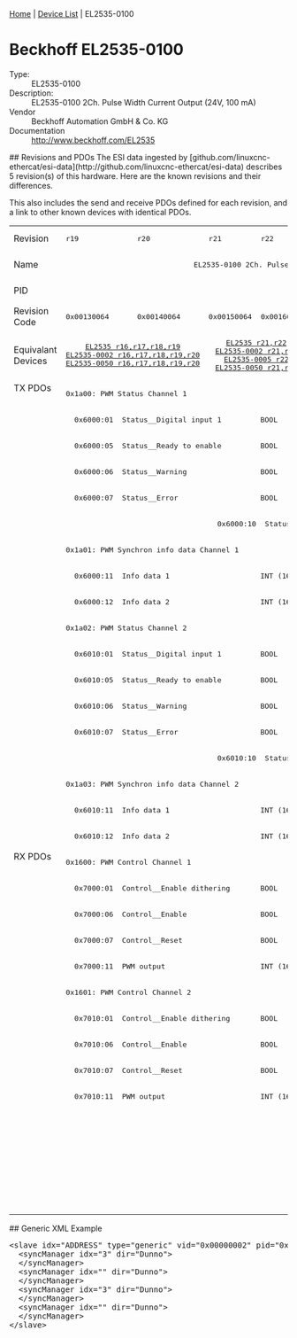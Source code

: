 <div class="nav"><a href="/esi-data">Home</a> | <a href="/esi-data/devices">Device List</a> | EL2535-0100</div>

#  Beckhoff EL2535-0100

<dl>
  <dt>Type:</dt><dd>EL2535-0100</dd>
  <dt>Description:</dt><dd>EL2535-0100 2Ch. Pulse Width Current Output (24V, 100 mA)</dd>
  <dt>Vendor</dt><dd>Beckhoff Automation GmbH & Co. KG</dd>
  <dt>Documentation</dt><dd><a href="http://www.beckhoff.com/EL2535">http://www.beckhoff.com/EL2535</a></dd>
</dl>
## Revisions and PDOs
The ESI data ingested by [github.com/linuxcnc-ethercat/esi-data](http://github.com/linuxcnc-ethercat/esi-data) describes 5 revision(s) of this hardware.  Here are the known revisions and their differences.

This also includes the send and receive PDOs defined for each revision, and a link to other known devices with identical PDOs.

<table>
<tr >
<td class="first">Revision</td>
<td ><pre>r19</pre></td>
<td ><pre>r20</pre></td>
<td ><pre>r21</pre></td>
<td ><pre>r22</pre></td>
<td ><pre>r23</pre></td>
</tr>
<tr >
<td class="first">Name</td>
<td  colspan=5 align="center"><pre>EL2535-0100 2Ch. Pulse Width Current Output (24V, 100 mA)</pre></td>
</tr>
<tr >
<td class="first">PID</td>
<td  colspan=5 align="center"><pre>0x09e73052</pre></td>
</tr>
<tr >
<td class="first">Revision Code</td>
<td ><pre>0x00130064</pre></td>
<td ><pre>0x00140064</pre></td>
<td ><pre>0x00150064</pre></td>
<td ><pre>0x00160064</pre></td>
<td ><pre>0x00170064</pre></td>
</tr>
<tr >
<td class="first">Equivalant Devices</td>
<td  colspan=2 align="center"><pre><a href="EL2535">EL2535 r16,r17,r18,r19</a><br/><a href="EL2535-0002">EL2535-0002 r16,r17,r18,r19,r20</a><br/><a href="EL2535-0050">EL2535-0050 r16,r17,r18,r19,r20</a></pre></td>
<td  colspan=2 align="center"><pre><a href="EL2535">EL2535 r21,r22</a><br/><a href="EL2535-0002">EL2535-0002 r21,r22</a><br/><a href="EL2535-0005">EL2535-0005 r22</a><br/><a href="EL2535-0050">EL2535-0050 r21,r22</a></pre></td>
<td ><pre><a href="EL2535">EL2535 r23</a><br/><a href="EL2535-0002">EL2535-0002 r23</a><br/><a href="EL2535-0005">EL2535-0005 r23</a><br/><a href="EL2535-0050">EL2535-0050 r23</a></pre></td>
</tr>
<tr class="txpdo pdosection">
<td class="first" rowspan=18 valign=top>TX PDOs</td>
<td colspan=5 align="left"><pre>0x1a00: PWM Status Channel 1</pre></td>
<td></td>
</tr>
<tr class="txpdo">
<td  colspan=5 align="left"><pre>  0x6000:01  Status__Digital input 1         BOOL</pre></td>
</tr>
<tr class="txpdo">
<td  colspan=5 align="left"><pre>  0x6000:05  Status__Ready to enable         BOOL</pre></td>
</tr>
<tr class="txpdo">
<td  colspan=5 align="left"><pre>  0x6000:06  Status__Warning                 BOOL</pre></td>
</tr>
<tr class="txpdo">
<td  colspan=5 align="left"><pre>  0x6000:07  Status__Error                   BOOL</pre></td>
</tr>
<tr class="txpdo">
<td  colspan=2 align="left"></td>
<td  colspan=3 align="left"><pre>  0x6000:10  Status__TxPDO Toggle            BOOL</pre></td>
</tr>
<tr class="txpdo pdosection">
<td  colspan=5 align="left"><pre>0x1a01: PWM Synchron info data Channel 1</pre></td>
</tr>
<tr class="txpdo">
<td  colspan=5 align="left"><pre>  0x6000:11  Info data 1                     INT (16 bits)</pre></td>
</tr>
<tr class="txpdo">
<td  colspan=5 align="left"><pre>  0x6000:12  Info data 2                     INT (16 bits)</pre></td>
</tr>
<tr class="txpdo pdosection">
<td  colspan=5 align="left"><pre>0x1a02: PWM Status Channel 2</pre></td>
</tr>
<tr class="txpdo">
<td  colspan=5 align="left"><pre>  0x6010:01  Status__Digital input 1         BOOL</pre></td>
</tr>
<tr class="txpdo">
<td  colspan=5 align="left"><pre>  0x6010:05  Status__Ready to enable         BOOL</pre></td>
</tr>
<tr class="txpdo">
<td  colspan=5 align="left"><pre>  0x6010:06  Status__Warning                 BOOL</pre></td>
</tr>
<tr class="txpdo">
<td  colspan=5 align="left"><pre>  0x6010:07  Status__Error                   BOOL</pre></td>
</tr>
<tr class="txpdo">
<td  colspan=2 align="left"></td>
<td  colspan=3 align="left"><pre>  0x6010:10  Status__TxPDO Toggle            BOOL</pre></td>
</tr>
<tr class="txpdo pdosection">
<td  colspan=5 align="left"><pre>0x1a03: PWM Synchron info data Channel 2</pre></td>
</tr>
<tr class="txpdo">
<td  colspan=5 align="left"><pre>  0x6010:11  Info data 1                     INT (16 bits)</pre></td>
</tr>
<tr class="txpdo">
<td  colspan=5 align="left"><pre>  0x6010:12  Info data 2                     INT (16 bits)</pre></td>
</tr>
<tr class="rxpdo pdosection">
<td class="first" rowspan=14 valign=top>RX PDOs</td>
<td colspan=5 align="left"><pre>0x1600: PWM Control Channel 1</pre></td>
<td></td>
</tr>
<tr class="rxpdo">
<td  colspan=5 align="left"><pre>  0x7000:01  Control__Enable dithering       BOOL</pre></td>
</tr>
<tr class="rxpdo">
<td  colspan=5 align="left"><pre>  0x7000:06  Control__Enable                 BOOL</pre></td>
</tr>
<tr class="rxpdo">
<td  colspan=5 align="left"><pre>  0x7000:07  Control__Reset                  BOOL</pre></td>
</tr>
<tr class="rxpdo">
<td  colspan=5 align="left"><pre>  0x7000:11  PWM output                      INT (16 bits)</pre></td>
</tr>
<tr class="rxpdo pdosection">
<td  colspan=5 align="left"><pre>0x1601: PWM Control Channel 2</pre></td>
</tr>
<tr class="rxpdo">
<td  colspan=5 align="left"><pre>  0x7010:01  Control__Enable dithering       BOOL</pre></td>
</tr>
<tr class="rxpdo">
<td  colspan=5 align="left"><pre>  0x7010:06  Control__Enable                 BOOL</pre></td>
</tr>
<tr class="rxpdo">
<td  colspan=5 align="left"><pre>  0x7010:07  Control__Reset                  BOOL</pre></td>
</tr>
<tr class="rxpdo">
<td  colspan=5 align="left"><pre>  0x7010:11  PWM output                      INT (16 bits)</pre></td>
</tr>
<tr class="rxpdo pdosection">
<td  colspan=4 align="left"></td>
<td ><pre>0x1602: PWM Dithering amplitude Channel 1</pre></td>
</tr>
<tr class="rxpdo">
<td  colspan=4 align="left"></td>
<td ><pre>  0x7000:12  Dithering amplitude             UINT (16 bits)</pre></td>
</tr>
<tr class="rxpdo pdosection">
<td  colspan=4 align="left"></td>
<td ><pre>0x1603: PWM Dithering amplitude Channel 2</pre></td>
</tr>
<tr class="rxpdo">
<td  colspan=4 align="left"></td>
<td ><pre>  0x7010:12  Dithering amplitude             UINT (16 bits)</pre></td>
</tr>
</table>
## Generic XML Example
<pre class="xml">
&lt;slave idx="ADDRESS" type="generic" vid="0x00000002" pid="0x09e73052" configPdos="true"&gt;
  &lt;syncManager idx="3" dir="Dunno"&gt;
  &lt;/syncManager&gt;
  &lt;syncManager idx="" dir="Dunno"&gt;
  &lt;/syncManager&gt;
  &lt;syncManager idx="3" dir="Dunno"&gt;
  &lt;/syncManager&gt;
  &lt;syncManager idx="" dir="Dunno"&gt;
  &lt;/syncManager&gt;
&lt;/slave&gt;
</pre>
